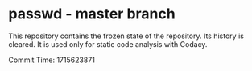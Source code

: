 # passwd - master branch

This repository contains the frozen state of the repository.
Its history is cleared. It is used only for static code
analysis with Codacy.

Commit Time: 1715623871